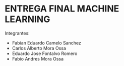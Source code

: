 # ENTREGA FINAL MACHINE LEARNING

Integrantes:
- Fabian Eduardo Camelo Sanchez
- Carlos Alberto Mora Ossa
- Eduardo Jose Fontalvo Romero
- Fabio Andres Mora Ossa
